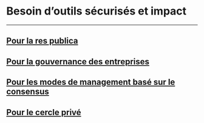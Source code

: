  # Besoin d’outils sécurisés et impact
 ---
 
## [Pour la res publica](tools_and_impact/res_publica.md)
## [Pour la gouvernance des entreprises](tools_and_impact/gouvernance_entreprises.md)
## [Pour les modes de management basé sur le consensus](tools_and_impact/management_base_consensus.md)
## [Pour le cercle privé](tools_and_impact/cercle_prive.md)